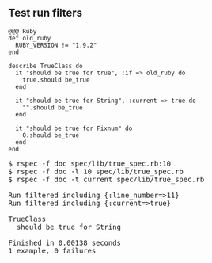 <!SLIDE full-page>

## Test run filters ##

    @@@ Ruby
    def old_ruby
      RUBY_VERSION != "1.9.2"
    end
    
    describe TrueClass do
      it "should be true for true", :if => old_ruby do
        true.should be_true
      end
      
      it "should be true for String", :current => true do
        "".should be_true
      end
      
      it "should be true for Fixnum" do
        0.should be_true
      end
    end

<pre class="console">
$ rspec -f doc spec/lib/true_spec.rb:10 
$ rspec -f doc -l 10 spec/lib/true_spec.rb
$ rspec -f doc -t current spec/lib/true_spec.rb

Run filtered including {:line_number=>11}
Run filtered including {:current=>true}

TrueClass
  <span class="ok">should be true for String</span>

Finished in 0.00138 seconds
<span class="ok">1 example, 0 failures</span>
</pre>